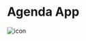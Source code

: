# Agenda App

![icon](https://github.com/user-attachments/assets/79b28ce1-d9a6-4eaf-807e-8aef5de85ee2)
